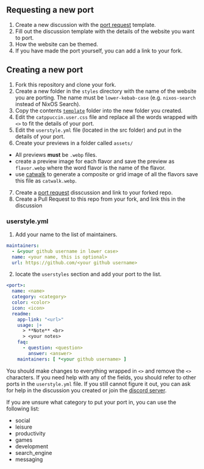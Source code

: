 ## Requesting a new port

1. Create a new discussion with the [port request](https://github.com/catppuccin/catppuccin/discussions/new?category=port-requests) template.
2. Fill out the discussion template with the details of the website you want to port.
3. How the website can be themed.
4. If you have made the port yourself, you can add a link to your fork.

## Creating a new port

1. Fork this repository and clone your fork.
2. Create a new folder in the `styles` directory with the name of the website you are porting. The name must be `lower-kebab-case` (e.g. `nixos-search` instead of NixOS Search).
3. Copy the contents [`template`](../styles/template/) folder into the new folder you created.
4. Edit the `catppuccin.user.css` file and replace all the words wrapped with `<>` to fit the details of your port.
5. Edit the `userstyle.yml` file (located in the src folder) and put in the details of your port.
6. Create your previews in a folder called `assets/`
  - All previews **must** be `.webp` files.
  - create a preview image for each flavor and save the preview as `flavor.webp` where the word flavor is the name of the flavor.
  - use [catwalk](https://github.com/catppuccin/toolbox#catwalk) to generate a composite or grid image of all the flavors save this file as `catwalk.webp`.
7. Create a [port request](https://github.com/catppuccin/catppuccin/discussions/new?category=port-requests) disscussion and link to your forked repo.
8. Create a Pull Request to this repo from your fork, and link this in the discussion

### userstyle.yml

1. Add your name to the list of maintainers.
```yaml
maintainers:
  - &<your github username in lower case>
  name: <your name, this is optional>
  url: https://github.com/<your github username>
```

2. locate the `userstyles` section and add your port to the list.
```yaml
<port>:
  name: <name>
  category: <category>
  color: <color>
  icon: <icon>
  readme:
    app-link: "<url>"
    usage: |+
      > **Note** <br>
      > <your notes>
    faq:
      - question: <question>
        answer: <answer>
    maintainers: [ *<your github username> ]
```

You should make changes to everything wrapped in `<>` and remove the `<>` characters. If you need help with any of the fields, you should refer to other ports in the `userstyle.yml` file. If you still cannot figure it out, you can ask for help in the discussion you created or join the [discord server](https://discord.gg/catppuccin).

If you are unsure what category to put your port in, you can use the following list:
  - social
  - leisure
  - productivity
  - games
  - development
  - search_engine
  - messaging
